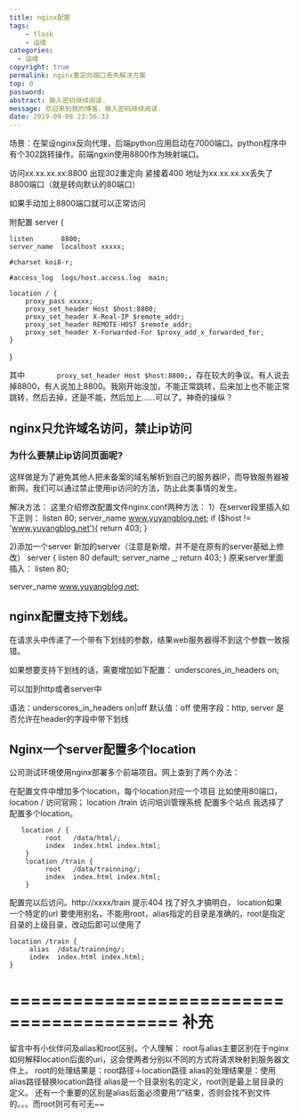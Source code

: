 ```yaml
---
title: nginx配置
tags:
    - flask
    - 运维
categories:
  - 运维
copyright: true
permalink: nginx重定向端口丢失解决方案
top: 0
password: 
abstract: 输入密码继续阅读.
message: 欢迎来到我的博客，输入密码继续阅读.
date: 2019-09-08 23:56:33
---
```


场景：在架设nginx反向代理，后端python应用启动在7000端口。python程序中有个302跳转操作。前端ngxin使用8800作为映射端口。

访问xx.xx.xx.xx:8800 出现302重定向 紧接着400 地址为xx.xx.xx.xx丢失了8800端口（就是转向默认的80端口）

<!--more-->

如果手动加上8800端口就可以正常访问

附配置
server {

    listen       8800;
    server_name  localhost xxxxx;

    #charset koi8-r;

    #access_log  logs/host.access.log  main;

    location / {
        proxy_pass xxxxx;
        proxy_set_header Host $host:8800;
        proxy_set_header X-Real-IP $remote_addr;
        proxy_set_header REMOTE-HOST $remote_addr;
        proxy_set_header X-Forwarded-For $proxy_add_x_forwarded_for;
    }
}



其中`        proxy_set_header Host $host:8800;`，存在较大的争议。有人说去掉8800，有人说加上8800。我刚开始没加，不能正常跳转，后来加上也不能正常跳转，然后去掉，还是不能，然后加上……可以了。神奇的操纵？



## nginx只允许域名访问，禁止ip访问

### 为什么要禁止ip访问页面呢?

这样做是为了避免其他人把未备案的域名解析到自己的服务器IP，而导致服务器被断网，我们可以通过禁止使用ip访问的方法，防止此类事情的发生。

解决方法：
这里介绍修改配置文件nginx.conf两种方法：
1）在server段里插入如下正则：
listen       80;
server_name  www.yuyangblog.net;
if ($host != 'www.yuyangblog.net'){
   return 403;
}


2)添加一个server
新加的server（注意是新增，并不是在原有的server基础上修改）
server {
  listen 80 default;
  server_name _;
  return 403;
}
原来server里面插入：
listen       80;

server_name  www.yuyangblog.net;

## nginx配置支持下划线。

在请求头中传递了一个带有下划线的参数，结果web服务器得不到这个参数一致报错。 

如果想要支持下划线的话，需要增加如下配置：
underscores_in_headers on;

可以加到http或者server中

语法：underscores_in_headers on|off
默认值：off
使用字段：http, server
是否允许在header的字段中带下划线


## Nginx一个server配置多个location



公司测试环境使用nginx部署多个前端项目。网上查到了两个办法：

在配置文件中增加多个location，每个location对应一个项目
比如使用80端口，location / 访问官网； location /train 访问培训管理系统
配置多个站点
我选择了配置多个location。
```
   location / {
         root   /data/html/;
         index  index.html index.html;
    }
    location /train {
         root   /data/trainning/;
         index  index.html index.html;
    }
```

配置完以后访问。http://xxxx/train 提示404
找了好久才搞明白， location如果一个特定的url 要使用别名，不能用root，alias指定的目录是准确的，root是指定目录的上级目录，改动后即可以使用了
```
location /train {
     alias  /data/trainning/;
     index  index.html index.html;
}
```

==========================================
补充
==========================================
留言中有小伙伴问及alias和root区别，个人理解：
root与alias主要区别在于nginx如何解释location后面的uri，这会使两者分别以不同的方式将请求映射到服务器文件上。 root的处理结果是：root路径＋location路径 alias的处理结果是：使用alias路径替换location路径 alias是一个目录别名的定义，root则是最上层目录的定义。 还有一个重要的区别是alias后面必须要用“/”结束，否则会找不到文件的。。。而root则可有可无~~